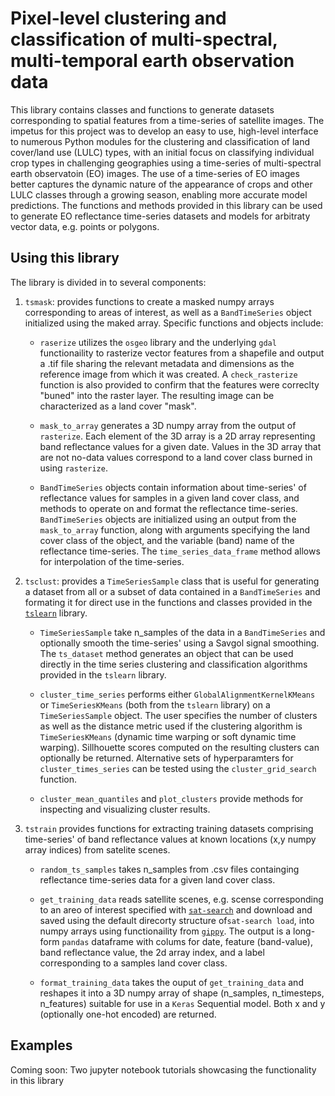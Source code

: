 # Pixel-level clustering and classification of multi-spectral, multi-temporal earth observation data

This library contains classes and functions to generate datasets corresponding to spatial features from a time-series of satellite images. The impetus for this project was to develop an easy to use, high-level interface to numerous Python modules for the clustering and classification of land cover/land use (LULC) types, with an initial focus on classifying individual crop types in challenging geographies using a time-series of multi-spectral earth observatoin (EO) images. The use of a time-series of EO images better captures the dynamic nature of the appearance of crops and other LULC classes through a growing season, enabling more accurate model predictions. The functions and methods provided in this library can be used to generate EO reflectance time-series datasets and models for arbitraty vector data, e.g. points or polygons. 

## Using this library
The library is divided in to several components:


1. `tsmask`: provides functions to create a masked numpy arrays corresponding to areas of interest, as well as a `BandTimeSeries` object initialized using the maked array. Specific functions and objects include:

    - `raserize` utilizes the `osgeo` library and the underlying `gdal` functionaility to rasterize vector features from a shapefile and output a .tif file sharing the relevant metadata and dimensions as the reference image from which it was created. A `check_rasterize` function is also provided to confirm that the features were correclty "buned" into the raster layer. The resulting image can be characterized as a land cover "mask". 
    
    - `mask_to_array` generates a 3D numpy array from the output of `rasterize`. Each element of the 3D array is a 2D array representing band reflectance values for a given date. Values in the 3D array that are not no-data values correspond to a land cover class burned in using `rasterize`.
    
    - `BandTimeSeries` objects contain information about time-series' of reflectance values for samples in a given land cover class, and methods to operate on and format the reflectance time-series. `BandTimeSeries` objects are initialized using an output from the `mask_to_array` function, along with arguments specifying the land cover class of the object, and the variable (band) name of the reflectance time-series. The `time_series_data_frame` method allows for interpolation of the time-series.
    
    
2. `tsclust`: provides a `TimeSeriesSample` class that is useful for generating a dataset from all or a subset of data contained in a `BandTimeSeries` and formating it for direct use in the functions and classes provided in the [`tslearn`](https://tslearn.readthedocs.io/en/latest/) library.

    - `TimeSeriesSample` take n_samples of the data in a `BandTimeSeries` and optionally smooth the time-series' using a Savgol signal smoothing. The `ts_dataset` method generates an object that can be used directly in the time series clustering and classification algorithms provided in the `tslearn` library.
    
    - `cluster_time_series` performs either `GlobalAlignmentKernelKMeans` or `TimeSeriesKMeans` (both from the `tslearn` library) on a `TimeSeriesSample` object. The user specifies the number of clusters as well as the distance metric used if the clustering algorithm is `TimeSeriesKMeans` (dynamic time warping or soft dynamic time warping). Sillhouette scores computed on the resulting clusters can optionally be returned. Alternative sets of hyperparamters for `cluster_times_series` can be tested using the `cluster_grid_search` function. 
    
    - `cluster_mean_quantiles` and `plot_clusters` provide methods for inspecting and visualizing cluster results.
    
3. `tstrain` provides functions for extracting training datasets comprising time-series' of band reflectance values at known locations (x,y numpy array indices) from satelite scenes.

    -  `random_ts_samples` takes n_samples from .csv files containging reflectance time-series data for a given land cover class. 
    
    - `get_training_data` reads satellite scenes, e.g. scense corresponding to an areo of interest specified with [`sat-search`](https://github.com/sat-utils/sat-search) and download and saved using the default direcorty structure of`sat-search load`, into numpy arrays using functionaility from [`gippy`](https://gippy.readthedocs.io/en/latest/). The output is a long-form `pandas` dataframe with colums for date, feature (band-value), band reflectance value, the 2d array index, and a label corresponding to a samples land cover class. 
    
   - `format_training_data` takes the ouput of `get_training_data` and reshapes it into a 3D numpy array of shape (n_samples, n_timesteps, n_features) suitable for use in a `Keras` Sequential model. Both x and y (optionally one-hot encoded) are returned. 

## Examples

Coming soon: Two jupyter notebook tutorials showcasing the functionality in this library
    
    
